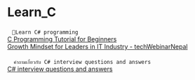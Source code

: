 # Learn_C
` ` `🐙Learn C# programming` ` `<br>
[C Programming Tutorial for Beginners](https://www.youtube.com/watch?v=KJgsSFOSQv0)<br>
[Growth Mindset for Leaders in IT Industry - techWebinarNepal](https://morioh.com/p/a5dad72daeb4)<br>
[]()<br>
` ` ` คำถามเกี่ยวกับ C# interview questions and answers` ` `<br>
[C# interview questions and answers](https://www.youtube.com/watch?v=BKynEBPqiIM)<br>
[]()<br>
[]()<br>

